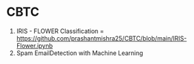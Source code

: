 # CBTC
1) IRIS - FLOWER Classification = https://github.com/prashantmishra25/CBTC/blob/main/IRIS-Flower.ipynb
2) Spam EmailDetection with Machine Learning
